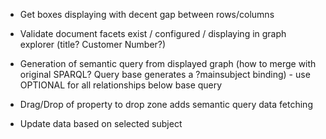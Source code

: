 
- Get boxes displaying with decent gap between rows/columns
- Validate document facets exist / configured / displaying in graph explorer (title? Customer Number?)

- Generation of semantic query from displayed graph (how to merge with original SPARQL? Query base generates a ?mainsubject binding) - use OPTIONAL for all relationships below base query

- Drag/Drop of property to drop zone adds semantic query data fetching


- Update data based on selected subject
